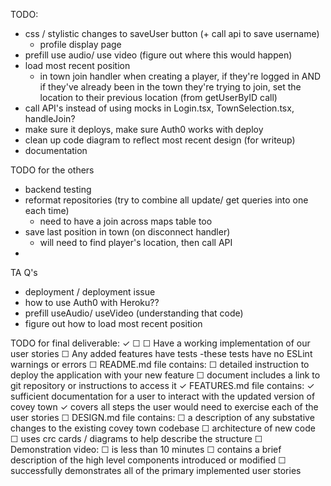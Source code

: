 TODO:

- css / stylistic changes to saveUser button (+ call api to save username)
  - profile display page
- prefill use audio/ use video (figure out where this would happen)
- load most recent position
  - in town join handler when creating a player, if they're logged in AND if they've already been in the town they're trying to join, set the location to their previous location (from getUserByID call)
- call API's instead of using mocks in Login.tsx, TownSelection.tsx, handleJoin?
- make sure it deploys, make sure Auth0 works with deploy
- clean up code diagram to reflect most recent design (for writeup)
- documentation

TODO for the others

- backend testing
- reformat repositories (try to combine all update/ get queries into one each time)
  - need to have a join across maps table too
- save last position in town (on disconnect handler)
  - will need to find player's location, then call API
-

TA Q's

- deployment / deployment issue
- how to use Auth0 with Heroku??
- prefill useAudio/ useVideo (understanding that code)
- figure out how to load most recent position

TODO for final deliverable: ✓ ☐
☐ Have a working implementation of our user stories
☐ Any added features have tests
-these tests have no ESLint warnings or errors
☐ README.md file contains:
☐ detailed instruction to deploy the application with your new feature
☐ document includes a link to git repository or instructions to access it
✓ FEATURES.md file contains:
✓ sufficient documentation for a user to interact with the updated version of covey town
✓ covers all steps the user would need to exercise each of the user stories
☐ DESIGN.md file contains:
☐ a description of any substative changes to the existing covey town codebase
☐ architecture of new code
☐ uses crc cards / diagrams to help describe the structure
☐ Demonstration video:
☐ is less than 10 minutes
☐ contains a brief description of the high level components introduced or modified
☐ successfully demonstrates all of the primary implemented user stories

